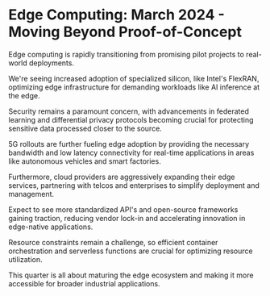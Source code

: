 # Edge Computing: March 2024 - Moving Beyond Proof-of-Concept

Edge computing is rapidly transitioning from promising pilot projects to real-world deployments.

We're seeing increased adoption of specialized silicon, like Intel's FlexRAN, optimizing edge infrastructure for demanding workloads like AI inference at the edge.

Security remains a paramount concern, with advancements in federated learning and differential privacy protocols becoming crucial for protecting sensitive data processed closer to the source.

5G rollouts are further fueling edge adoption by providing the necessary bandwidth and low latency connectivity for real-time applications in areas like autonomous vehicles and smart factories.

Furthermore, cloud providers are aggressively expanding their edge services, partnering with telcos and enterprises to simplify deployment and management.

Expect to see more standardized API's and open-source frameworks gaining traction, reducing vendor lock-in and accelerating innovation in edge-native applications.

Resource constraints remain a challenge, so efficient container orchestration and serverless functions are crucial for optimizing resource utilization.

This quarter is all about maturing the edge ecosystem and making it more accessible for broader industrial applications.
